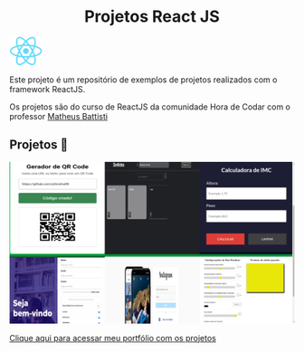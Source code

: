 <div>
<h1 align="center">Projetos React JS</h1>
</div>

<div>
    <img src="/assets/logoreact.png" height="50px">
    <p>Este projeto é um repositório de exemplos de projetos realizados com o framework ReactJS.</p>
    <p>Os projetos são do curso de ReactJS da comunidade Hora de Codar com o professor <a href="https://github.com/matheusbattisti">Matheus Battisti</a></p>
</div>

## Projetos 🚀

![](assets/projetos.png)

[Clique aqui para acessar meu portfólio com os projetos](https://jonathansilva-portfolio.vercel.app/)
